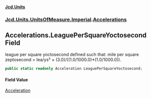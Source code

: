 #### [Jcd.Units](index.md 'index')

### [Jcd.Units.UnitsOfMeasure.Imperial](Jcd.Units.UnitsOfMeasure.Imperial.md 'Jcd.Units.UnitsOfMeasure.Imperial').[Accelerations](Accelerations.md 'Jcd.Units.UnitsOfMeasure.Imperial.Accelerations')

## Accelerations.LeaguePerSquareYoctosecond Field

league per square yoctosecond defined such that: mile per square zeptosecond = lea/ys² ×
(3.0)/((1.0/1000.0)*(1.0/1000.0)).

```csharp
public static readonly Acceleration LeaguePerSquareYoctosecond;
```

#### Field Value

[Acceleration](Acceleration.md 'Jcd.Units.UnitTypes.Acceleration')